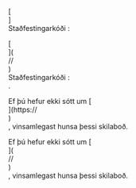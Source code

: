 [<br host>]<br action>Staðfestingarkóði :<br code>

[<br host>](<br protocol>//<br host>)<br action>Staðfestingarkóði :<br code>.

Ef þú hefur ekki sótt um [<br host>](https://<br host>)<br action>, vinsamlegast hunsa þessi skilaboð.

Ef þú hefur ekki sótt um [<br host>](<br protocol>//<br host>)<br action>, vinsamlegast hunsa þessi skilaboð.
